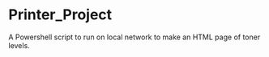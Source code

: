 # Printer_Project
A Powershell script to run on local network to make an HTML page of toner levels.
